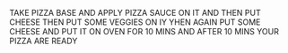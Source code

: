 TAKE PIZZA BASE AND APPLY PIZZA SAUCE ON IT AND THEN PUT CHEESE THEN PUT SOME VEGGIES ON IY YHEN AGAIN PUT SOME CHEESE AND PUT IT ON OVEN FOR 10 MINS AND AFTER 10 MINS YOUR PIZZA ARE READY